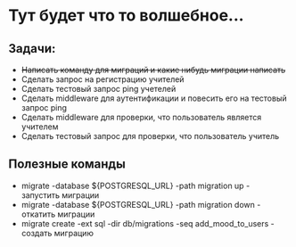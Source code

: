 # Тут будет что то волшебное...

## Задачи:
- ~~Написать команду для миграций и какие нибудь миграции написать~~
- Сделать запрос на регистрацию учителей
- Сделать тестовый запрос ping учетелей
- Сделать middleware для аутентификации и повесить его на тестовый запрос ping
- Сделать middleware для проверки, что пользователь является учителем
- Сделать тестовый запрос для проверки, что пользователь учитель

## Полезные команды
- migrate -database ${POSTGRESQL_URL} -path migration up - запустить миграции
- migrate -database ${POSTGRESQL_URL} -path migration down - откатить миграции
- migrate create -ext sql -dir db/migrations -seq add_mood_to_users - создать миграцию